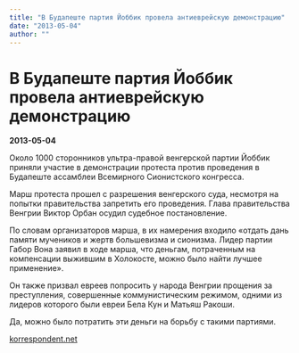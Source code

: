 ```yaml
---
title: "В Будапеште партия Йоббик провела антиеврейскую демонстрацию"
date: "2013-05-04"
author: ""
---
```


# В Будапеште партия Йоббик провела антиеврейскую демонстрацию

**2013-05-04** 

Около 1000 сторонников ультра-правой венгерской партии Йоббик приняли участие в демонстрации протеста против проведения в Будапеште ассамблеи Всемирного Сионистского конгресса.

Марш протеста прошел с разрешения венгерского суда, несмотря на попытки правительства запретить его проведения. Глава правительства Венгрии Виктор Орбан осудил судебное постановление.

По словам организаторов марша, в их намерения входило «отдать дань памяти мучеников и жертв большевизма и сионизма. Лидер партии Габор Вона заявил в ходе марша, что деньгам, потраченным на компенсации выжившим в Холокосте, можно было найти лучшее применение».

Он также призвал евреев попросить у народа Венгрии прощения за преступления, совершенные коммунистическим режимом, одними из лидеров которого были евреи Бела Кун и Матьяш Ракоши.

Да, можно было потратить эти деньги на борьбу с такими партиями.

[korrespondent.net](http://korrespondent.net/)